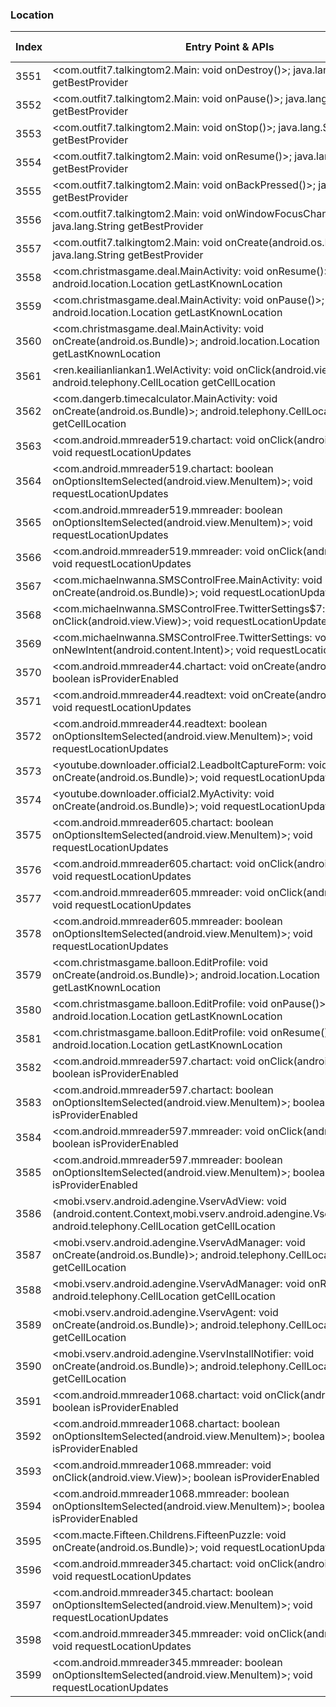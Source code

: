 ### Location
| Index | Entry Point & APIs | Screen shot | Resource id | Label |
| ------------- | ------------- | ------------- |-------------|-------------|
| 3551 | <com.outfit7.talkingtom2.Main: void onDestroy()>; java.lang.String getBestProvider | ![](D:\COSMOS\output\py\Drebin\VirusShare_Android_20130506\VirusShare_c7d0f0796303f234e14f28aef7009790\com.outfit7.talkingtom2.Main.png) |  | |
| 3552 | <com.outfit7.talkingtom2.Main: void onPause()>; java.lang.String getBestProvider | ![](D:\COSMOS\output\py\Drebin\VirusShare_Android_20130506\VirusShare_c7d0f0796303f234e14f28aef7009790\com.outfit7.talkingtom2.Main.png) |  | |
| 3553 | <com.outfit7.talkingtom2.Main: void onStop()>; java.lang.String getBestProvider | ![](D:\COSMOS\output\py\Drebin\VirusShare_Android_20130506\VirusShare_c7d0f0796303f234e14f28aef7009790\com.outfit7.talkingtom2.Main.png) |  | |
| 3554 | <com.outfit7.talkingtom2.Main: void onResume()>; java.lang.String getBestProvider | ![](D:\COSMOS\output\py\Drebin\VirusShare_Android_20130506\VirusShare_c7d0f0796303f234e14f28aef7009790\com.outfit7.talkingtom2.Main.png) |  | |
| 3555 | <com.outfit7.talkingtom2.Main: void onBackPressed()>; java.lang.String getBestProvider | ![](D:\COSMOS\output\py\Drebin\VirusShare_Android_20130506\VirusShare_c7d0f0796303f234e14f28aef7009790\com.outfit7.talkingtom2.Main.png) |  | |
| 3556 | <com.outfit7.talkingtom2.Main: void onWindowFocusChanged(boolean)>; java.lang.String getBestProvider | ![](D:\COSMOS\output\py\Drebin\VirusShare_Android_20130506\VirusShare_c7d0f0796303f234e14f28aef7009790\com.outfit7.talkingtom2.Main.png) |  | |
| 3557 | <com.outfit7.talkingtom2.Main: void onCreate(android.os.Bundle)>; java.lang.String getBestProvider | ![](D:\COSMOS\output\py\Drebin\VirusShare_Android_20130506\VirusShare_c7d0f0796303f234e14f28aef7009790\com.outfit7.talkingtom2.Main.png) |  | |
| 3558 | <com.christmasgame.deal.MainActivity: void onResume()>; android.location.Location getLastKnownLocation | ![](D:\COSMOS\output\py\Drebin\VirusShare_Android_20130506\VirusShare_c801395b80b0720f70d9f876d6caeb63\com.christmasgame.deal.MainActivity.png) |  | |
| 3559 | <com.christmasgame.deal.MainActivity: void onPause()>; android.location.Location getLastKnownLocation | ![](D:\COSMOS\output\py\Drebin\VirusShare_Android_20130506\VirusShare_c801395b80b0720f70d9f876d6caeb63\com.christmasgame.deal.MainActivity.png) |  | |
| 3560 | <com.christmasgame.deal.MainActivity: void onCreate(android.os.Bundle)>; android.location.Location getLastKnownLocation | ![](D:\COSMOS\output\py\Drebin\VirusShare_Android_20130506\VirusShare_c801395b80b0720f70d9f876d6caeb63\com.christmasgame.deal.MainActivity.png) |  | |
| 3561 | <ren.keailianliankan1.WelActivity: void onClick(android.view.View)>; android.telephony.CellLocation getCellLocation | ![](D:\COSMOS\output\py\Drebin\VirusShare_Android_20130506\VirusShare_c8224000f5fe6a5dee9bd27ad15720ca\ren.keailianliankan1.WelActivity.png) |  | |
| 3562 | <com.dangerb.timecalculator.MainActivity: void onCreate(android.os.Bundle)>; android.telephony.CellLocation getCellLocation | ![](D:\COSMOS\output\py\Drebin\VirusShare_Android_20130506\VirusShare_c8dbe106a05f8d2499b3175198829336\com.dangerb.timecalculator.MainActivity.png) |  | |
| 3563 | <com.android.mmreader519.chartact: void onClick(android.view.View)>; void requestLocationUpdates | ![](D:\COSMOS\output\py\Drebin\VirusShare_Android_20130506\VirusShare_c9327593ac11fe8fe1dcd4c146723261\com.android.mmreader519.chartact.png) |  | |
| 3564 | <com.android.mmreader519.chartact: boolean onOptionsItemSelected(android.view.MenuItem)>; void requestLocationUpdates | ![](D:\COSMOS\output\py\Drebin\VirusShare_Android_20130506\VirusShare_c9327593ac11fe8fe1dcd4c146723261\com.android.mmreader519.chartact.png) |  | |
| 3565 | <com.android.mmreader519.mmreader: boolean onOptionsItemSelected(android.view.MenuItem)>; void requestLocationUpdates | ![](D:\COSMOS\output\py\Drebin\VirusShare_Android_20130506\VirusShare_c9327593ac11fe8fe1dcd4c146723261\com.android.mmreader519.mmreader.png) |  | |
| 3566 | <com.android.mmreader519.mmreader: void onClick(android.view.View)>; void requestLocationUpdates | ![](D:\COSMOS\output\py\Drebin\VirusShare_Android_20130506\VirusShare_c9327593ac11fe8fe1dcd4c146723261\com.android.mmreader519.mmreader.png) |  | |
| 3567 | <com.michaelnwanna.SMSControlFree.MainActivity: void onCreate(android.os.Bundle)>; void requestLocationUpdates | ![](D:\COSMOS\output\py\Drebin\VirusShare_Android_20130506\VirusShare_c9541743a3080307dbb6ff02103ea382\com.michaelnwanna.SMSControlFree.MainActivity.png) |  | |
| 3568 | <com.michaelnwanna.SMSControlFree.TwitterSettings$7: void onClick(android.view.View)>; void requestLocationUpdates | ![](D:\COSMOS\output\py\Drebin\VirusShare_Android_20130506\VirusShare_c9541743a3080307dbb6ff02103ea382\com.michaelnwanna.SMSControlFree.TwitterSettings.png) |  | |
| 3569 | <com.michaelnwanna.SMSControlFree.TwitterSettings: void onNewIntent(android.content.Intent)>; void requestLocationUpdates | ![](D:\COSMOS\output\py\Drebin\VirusShare_Android_20130506\VirusShare_c9541743a3080307dbb6ff02103ea382\com.michaelnwanna.SMSControlFree.TwitterSettings.png) |  | |
| 3570 | <com.android.mmreader44.chartact: void onCreate(android.os.Bundle)>; boolean isProviderEnabled | ![](D:\COSMOS\output\py\Drebin\VirusShare_Android_20130506\VirusShare_c95f03a7a71e42ce283456d84f297ff7\com.android.mmreader44.chartact.png) |  | |
| 3571 | <com.android.mmreader44.readtext: void onCreate(android.os.Bundle)>; void requestLocationUpdates | ![](D:\COSMOS\output\py\Drebin\VirusShare_Android_20130506\VirusShare_c95f03a7a71e42ce283456d84f297ff7\com.android.mmreader44.readtext.png) |  | |
| 3572 | <com.android.mmreader44.readtext: boolean onOptionsItemSelected(android.view.MenuItem)>; void requestLocationUpdates | ![](D:\COSMOS\output\py\Drebin\VirusShare_Android_20130506\VirusShare_c95f03a7a71e42ce283456d84f297ff7\com.android.mmreader44.readtext.png) |  | |
| 3573 | <youtube.downloader.official2.LeadboltCaptureForm: void onCreate(android.os.Bundle)>; void requestLocationUpdates | ![](D:\COSMOS\output\py\Drebin\VirusShare_Android_20130506\VirusShare_c966c1e7814b1e6d7e82ef3fc92ec3a6\youtube.downloader.official2.LeadboltCaptureForm.png) |  | |
| 3574 | <youtube.downloader.official2.MyActivity: void onCreate(android.os.Bundle)>; void requestLocationUpdates | ![](D:\COSMOS\output\py\Drebin\VirusShare_Android_20130506\VirusShare_c966c1e7814b1e6d7e82ef3fc92ec3a6\youtube.downloader.official2.MyActivity.png) |  | |
| 3575 | <com.android.mmreader605.chartact: boolean onOptionsItemSelected(android.view.MenuItem)>; void requestLocationUpdates | ![](D:\COSMOS\output\py\Drebin\VirusShare_Android_20130506\VirusShare_c96887c518db19fba54e4a760d803cf1\com.android.mmreader605.chartact.png) |  | |
| 3576 | <com.android.mmreader605.chartact: void onClick(android.view.View)>; void requestLocationUpdates | ![](D:\COSMOS\output\py\Drebin\VirusShare_Android_20130506\VirusShare_c96887c518db19fba54e4a760d803cf1\com.android.mmreader605.chartact.png) |  | |
| 3577 | <com.android.mmreader605.mmreader: void onClick(android.view.View)>; void requestLocationUpdates | ![](D:\COSMOS\output\py\Drebin\VirusShare_Android_20130506\VirusShare_c96887c518db19fba54e4a760d803cf1\com.android.mmreader605.mmreader.png) |  | |
| 3578 | <com.android.mmreader605.mmreader: boolean onOptionsItemSelected(android.view.MenuItem)>; void requestLocationUpdates | ![](D:\COSMOS\output\py\Drebin\VirusShare_Android_20130506\VirusShare_c96887c518db19fba54e4a760d803cf1\com.android.mmreader605.mmreader.png) |  | |
| 3579 | <com.christmasgame.balloon.EditProfile: void onCreate(android.os.Bundle)>; android.location.Location getLastKnownLocation | ![](D:\COSMOS\output\py\Drebin\VirusShare_Android_20130506\VirusShare_c9a2e226cd001a3a4fab1046a10ae50d\com.christmasgame.balloon.EditProfile.png) |  | |
| 3580 | <com.christmasgame.balloon.EditProfile: void onPause()>; android.location.Location getLastKnownLocation | ![](D:\COSMOS\output\py\Drebin\VirusShare_Android_20130506\VirusShare_c9a2e226cd001a3a4fab1046a10ae50d\com.christmasgame.balloon.EditProfile.png) |  | |
| 3581 | <com.christmasgame.balloon.EditProfile: void onResume()>; android.location.Location getLastKnownLocation | ![](D:\COSMOS\output\py\Drebin\VirusShare_Android_20130506\VirusShare_c9a2e226cd001a3a4fab1046a10ae50d\com.christmasgame.balloon.EditProfile.png) |  | |
| 3582 | <com.android.mmreader597.chartact: void onClick(android.view.View)>; boolean isProviderEnabled | ![](D:\COSMOS\output\py\Drebin\VirusShare_Android_20130506\VirusShare_c9c6047acc9f339e2915e2b53a7501bf\com.android.mmreader597.chartact.png) |  | |
| 3583 | <com.android.mmreader597.chartact: boolean onOptionsItemSelected(android.view.MenuItem)>; boolean isProviderEnabled | ![](D:\COSMOS\output\py\Drebin\VirusShare_Android_20130506\VirusShare_c9c6047acc9f339e2915e2b53a7501bf\com.android.mmreader597.chartact.png) |  | |
| 3584 | <com.android.mmreader597.mmreader: void onClick(android.view.View)>; boolean isProviderEnabled | ![](D:\COSMOS\output\py\Drebin\VirusShare_Android_20130506\VirusShare_c9c6047acc9f339e2915e2b53a7501bf\com.android.mmreader597.mmreader.png) |  | |
| 3585 | <com.android.mmreader597.mmreader: boolean onOptionsItemSelected(android.view.MenuItem)>; boolean isProviderEnabled | ![](D:\COSMOS\output\py\Drebin\VirusShare_Android_20130506\VirusShare_c9c6047acc9f339e2915e2b53a7501bf\com.android.mmreader597.mmreader.png) |  | |
| 3586 | <mobi.vserv.android.adengine.VservAdView: void <init>(android.content.Context,mobi.vserv.android.adengine.VservAdManager)>; android.telephony.CellLocation getCellLocation | ![](D:\COSMOS\output\py\Drebin\VirusShare_Android_20130506\VirusShare_c9f67cf4b1f17f05e39defd12d8ce3dc\mobi.vserv.android.adengine.VservAdManager.png) |  | |
| 3587 | <mobi.vserv.android.adengine.VservAdManager: void onCreate(android.os.Bundle)>; android.telephony.CellLocation getCellLocation | ![](D:\COSMOS\output\py\Drebin\VirusShare_Android_20130506\VirusShare_c9f67cf4b1f17f05e39defd12d8ce3dc\mobi.vserv.android.adengine.VservAdManager.png) |  | |
| 3588 | <mobi.vserv.android.adengine.VservAdManager: void onResume()>; android.telephony.CellLocation getCellLocation | ![](D:\COSMOS\output\py\Drebin\VirusShare_Android_20130506\VirusShare_c9f67cf4b1f17f05e39defd12d8ce3dc\mobi.vserv.android.adengine.VservAdManager.png) |  | |
| 3589 | <mobi.vserv.android.adengine.VservAgent: void onCreate(android.os.Bundle)>; android.telephony.CellLocation getCellLocation | ![](D:\COSMOS\output\py\Drebin\VirusShare_Android_20130506\VirusShare_c9f67cf4b1f17f05e39defd12d8ce3dc\mobi.vserv.android.adengine.VservAgent.png) |  | |
| 3590 | <mobi.vserv.android.adengine.VservInstallNotifier: void onCreate(android.os.Bundle)>; android.telephony.CellLocation getCellLocation | ![](D:\COSMOS\output\py\Drebin\VirusShare_Android_20130506\VirusShare_c9f67cf4b1f17f05e39defd12d8ce3dc\mobi.vserv.android.adengine.VservInstallNotifier.png) |  | |
| 3591 | <com.android.mmreader1068.chartact: void onClick(android.view.View)>; boolean isProviderEnabled | ![](D:\COSMOS\output\py\Drebin\VirusShare_Android_20130506\VirusShare_cb5cfc328c294baf24202d9e9dba4f31\com.android.mmreader1068.chartact.png) |  | |
| 3592 | <com.android.mmreader1068.chartact: boolean onOptionsItemSelected(android.view.MenuItem)>; boolean isProviderEnabled | ![](D:\COSMOS\output\py\Drebin\VirusShare_Android_20130506\VirusShare_cb5cfc328c294baf24202d9e9dba4f31\com.android.mmreader1068.chartact.png) |  | |
| 3593 | <com.android.mmreader1068.mmreader: void onClick(android.view.View)>; boolean isProviderEnabled | ![](D:\COSMOS\output\py\Drebin\VirusShare_Android_20130506\VirusShare_cb5cfc328c294baf24202d9e9dba4f31\com.android.mmreader1068.mmreader.png) |  | |
| 3594 | <com.android.mmreader1068.mmreader: boolean onOptionsItemSelected(android.view.MenuItem)>; boolean isProviderEnabled | ![](D:\COSMOS\output\py\Drebin\VirusShare_Android_20130506\VirusShare_cb5cfc328c294baf24202d9e9dba4f31\com.android.mmreader1068.mmreader.png) |  | |
| 3595 | <com.macte.Fifteen.Childrens.FifteenPuzzle: void onCreate(android.os.Bundle)>; void requestLocationUpdates | ![](D:\COSMOS\output\py\Drebin\VirusShare_Android_20130506\VirusShare_cb7fb7e8b0162c34ec2d7a7016d20ca8\com.macte.Fifteen.Childrens.FifteenPuzzle.png) |  | |
| 3596 | <com.android.mmreader345.chartact: void onClick(android.view.View)>; void requestLocationUpdates | ![](D:\COSMOS\output\py\Drebin\VirusShare_Android_20130506\VirusShare_cb877e98cee189b05830adf398a28c2b\com.android.mmreader345.chartact.png) |  | |
| 3597 | <com.android.mmreader345.chartact: boolean onOptionsItemSelected(android.view.MenuItem)>; void requestLocationUpdates | ![](D:\COSMOS\output\py\Drebin\VirusShare_Android_20130506\VirusShare_cb877e98cee189b05830adf398a28c2b\com.android.mmreader345.chartact.png) |  | |
| 3598 | <com.android.mmreader345.mmreader: void onClick(android.view.View)>; void requestLocationUpdates | ![](D:\COSMOS\output\py\Drebin\VirusShare_Android_20130506\VirusShare_cb877e98cee189b05830adf398a28c2b\com.android.mmreader345.mmreader.png) |  | |
| 3599 | <com.android.mmreader345.mmreader: boolean onOptionsItemSelected(android.view.MenuItem)>; void requestLocationUpdates | ![](D:\COSMOS\output\py\Drebin\VirusShare_Android_20130506\VirusShare_cb877e98cee189b05830adf398a28c2b\com.android.mmreader345.mmreader.png) |  | |
